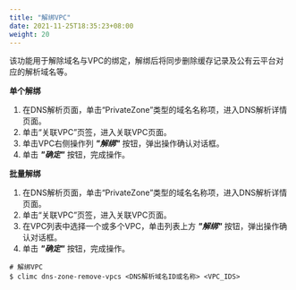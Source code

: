 ```yaml
---
title: "解绑VPC"
date: 2021-11-25T18:35:23+08:00
weight: 20
---
```


该功能用于解除域名与VPC的绑定，解绑后将同步删除缓存记录及公有云平台对应的解析域名等。

**单个解绑**

1. 在DNS解析页面，单击“PrivateZone”类型的域名名称项，进入DNS解析详情页面。
2. 单击“关联VPC”页签，进入关联VPC页面。
3. 单击VPC右侧操作列 **_"解绑"_** 按钮，弹出操作确认对话框。
4. 单击 **_"确定"_** 按钮，完成操作。

**批量解绑**

1. 在DNS解析页面，单击“PrivateZone”类型的域名名称项，进入DNS解析详情页面。
2. 单击“关联VPC”页签，进入关联VPC页面。
3. 在VPC列表中选择一个或多个VPC，单击列表上方 **_"解绑"_** 按钮，弹出操作确认对话框。
4. 单击 **_"确定"_** 按钮，完成操作。


```
# 解绑VPC
$ climc dns-zone-remove-vpcs <DNS解析域名ID或名称> <VPC_IDS>
```